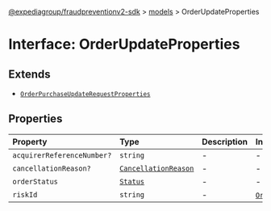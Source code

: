 [@expediagroup/fraudpreventionv2-sdk](../../index.md) > [models](../index.md) > OrderUpdateProperties

# Interface: OrderUpdateProperties

## Extends

- [`OrderPurchaseUpdateRequestProperties`](OrderPurchaseUpdateRequestProperties.md)

## Properties

| Property | Type | Description | Inheritance | Source |
| :------ | :------ | :------ | :------ | :------ |
| `acquirerReferenceNumber?` | `string` | - | - | models/OrderUpdate.ts:63 |
| `cancellationReason?` | [`CancellationReason`](../classes/CancellationReason.md) | - | - | models/OrderUpdate.ts:64 |
| `orderStatus` | [`Status`](../type-aliases/Status.md) | - | - | models/OrderUpdate.ts:62 |
| `riskId` | `string` | - | [`OrderPurchaseUpdateRequestProperties`](OrderPurchaseUpdateRequestProperties.md).`riskId` | models/OrderPurchaseUpdateRequest.ts:42 |
